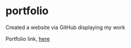 # portfolio
Created a website via GitHub displaying my work

Portfolio link, [here](https://nhafer88.github.io/portfolio/)
